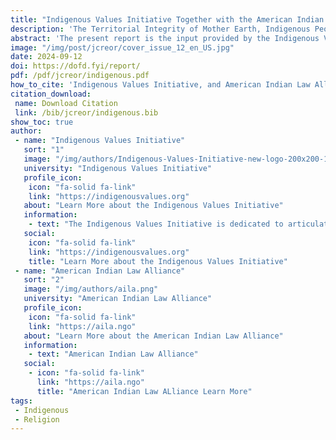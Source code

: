 ```yaml
---
title: "Indigenous Values Initiative Together with the American Indian Law Alliance Submits this Report"
description: 'The Territorial Integrity of Mother Earth, Indigenous Peoples, and the Right to Freedom of Religion or Belief'
abstract: 'The present report is the input provided by the Indigenous Values Initiative (IVI) and American Indian Law Alliance (AILA) in response to the new report drafted in 2022 by Ahmed Shaheed, the Special Rapporteur on Religious Freedom or Belief.'
image: "/img/post/jcreor/cover_issue_12_en_US.jpg"
date: 2024-09-12
doi: https://dofd.fyi/report/
pdf: /pdf/jcreor/indigenous.pdf
how_to_cite: 'Indigenous Values Initiative, and American Indian Law Alliance. 2024. “Indigenous Values Initiative Together With the American Indian Law Alliance Submits This Report: The Territorial Integrity of Mother Earth, Indigenous Peoples, and the Right to Freedom of Religion or Belief”. Journal of the Council for Research on Religion 5 (2). Montreal, QC, Canada:40-45. https://creor-ejournal.library.mcgill.ca/article/view/113.'
citation_download: 
 name: Download Citation
 link: /bib/jcreor/indigenous.bib
show_toc: true
author: 
 - name: "Indigenous Values Initiative"
   sort: "1"
   image: "/img/authors/Indigenous-Values-Initiative-new-logo-200x200-1.png"
   university: "Indigenous Values Initiative"
   profile_icon: 
    icon: "fa-solid fa-link"
    link: "https://indigenousvalues.org"
   about: "Learn More about the Indigenous Values Initiative"
   information: 
    - text: "The Indigenous Values Initiative is dedicated to articulating, disseminating and promoting values expressed by the leadership of the Onondaga Nation, the Central Fire (or Capital) of the Haudenosaunee Confederacy (made up of the Seneca, Tuscarora, Cayuga, Onondaga, Oneida and Mohawk nations)"
   social:
    icon: "fa-solid fa-link"
    link: "https://indigenousvalues.org"
    title: "Learn More about the Indigenous Values Initiative"
 - name: "American Indian Law Alliance"
   sort: "2"
   image: "/img/authors/aila.png"
   university: "American Indian Law Alliance"
   profile_icon: 
    icon: "fa-solid fa-link"
    link: "https://aila.ngo"
   about: "Learn More about the American Indian Law Alliance"
   information: 
    - text: "American Indian Law Alliance"
   social:
    - icon: "fa-solid fa-link"
      link: "https://aila.ngo"
      title: "American Indian Law ALliance Learn More"
tags: 
 - Indigenous
 - Religion
---
```



